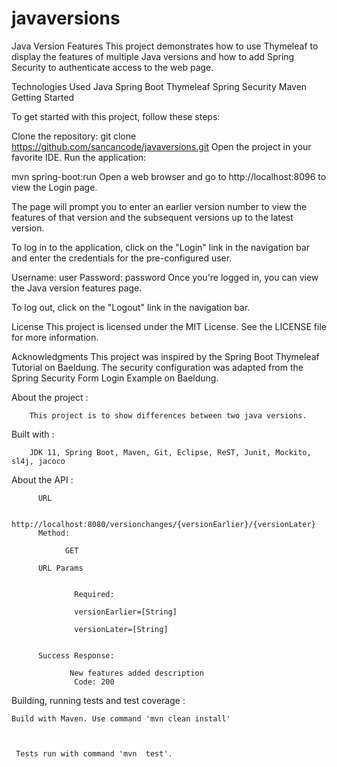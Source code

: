 # javaversions

Java Version Features
This project demonstrates how to use Thymeleaf to display the features of multiple Java versions and how to add Spring Security to authenticate access to the web page.

Technologies Used
Java 
Spring Boot 
Thymeleaf
Spring Security
Maven
Getting Started



To get started with this project, follow these steps:

Clone the repository:
git clone https://github.com/sancancode/javaversions.git
Open the project in your favorite IDE.
Run the application:

mvn spring-boot:run
Open a web browser and go to http://localhost:8096 to view the Login page.

The page will prompt you to enter an earlier version number to view the features of that version and the subsequent versions up to the latest version.

To log in to the application, click on the "Login" link in the navigation bar and enter the credentials for the pre-configured user.

Username: user
Password: password
Once you're logged in, you can view the Java version features page.

To log out, click on the "Logout" link in the navigation bar.

License
This project is licensed under the MIT License. See the LICENSE file for more information.

Acknowledgments
This project was inspired by the Spring Boot Thymeleaf Tutorial on Baeldung.
The security configuration was adapted from the Spring Security Form Login Example on Baeldung.

About the project : 

        This project is to show differences between two java versions.

Built with : 

        JDK 11, Spring Boot, Maven, Git, Eclipse, ReST, Junit, Mockito, sl4j, jacoco

About the API : 

          URL

                http://localhost:8080/versionchanges/{versionEarlier}/{versionLater}
          Method:

                GET 

          URL Params

      
                  Required:

                  versionEarlier=[String]

                  versionLater=[String]


          Success Response:

                 New features added description
                  Code: 200
          

Building,  running tests and test coverage :

    Build with Maven. Use command 'mvn clean install'
    
  

     Tests run with command 'mvn  test'.
